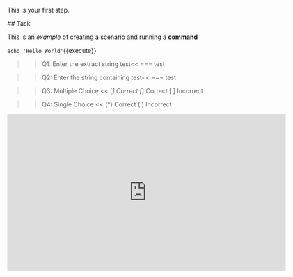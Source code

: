 This is your first step.

## Task

This is an _example_ of creating a scenario and running a **command**

`echo 'Hello World'`{{execute}}

>>Q1: Enter the extract string test<<
=== test

>>Q2: Enter the string containing test<<
=~= test

>>Q3: Multiple Choice <<
[*] Correct
[*] Correct
[ ] Incorrect

>>Q4: Single Choice <<
(*) Correct
( ) Incorrect

<iframe src="https://player.vimeo.com/video/287749570?quality=720p&title=0&portrait=0&byline=0&autoplay=1" width="640" height="360" frameborder="0" allowfullscreen></iframe>